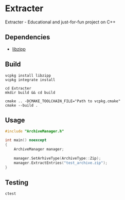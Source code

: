 # Extracter
Extracter - Educational and just-for-fun project on С++

## Dependencies
* [libzipp](https://github.com/ctabin/libzippp)

## Build
```shell
vcpkg install libzipp
vcpkg integrate install

cd Extracter
mkdir build && cd build

cmake .. -DCMAKE_TOOLCHAIN_FILE="Path to vcpkg.cmake"
cmake --build .
```

## Usage 
```cpp
#include "ArchiveManager.h"

int main() noexcept
{
	ArchiveManager manager;
	
	manager.SetArhiveType(ArchiveType::Zip);
	manager.ExtractEntries("test_archive.zip");
}
```

## Testing
```shell
ctest
```
